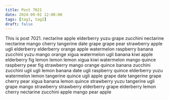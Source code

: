 ```yaml
---
title: Post 7021
date: 2024-09-01 12:00:00
tags: [tag1, tag2]
draft: false
---
```

This is post 7021.
nectarine
apple
elderberry
yuzu
grape
zucchini
nectarine
nectarine
mango
cherry
tangerine
date
grape
grape
pear
strawberry
apple
ugli
elderberry
elderberry
orange
apple
watermelon
raspberry
banana
zucchini
yuzu
mango
orange
xigua
watermelon
ugli
banana
kiwi
apple
elderberry
fig
lemon
lemon
lemon
xigua
kiwi
watermelon
mango
quince
raspberry
pear
fig
strawberry
mango
orange
quince
banana
zucchini
zucchini
ugli
ugli
lemon
banana
date
ugli
raspberry
quince
elderberry
yuzu
watermelon
lemon
tangerine
quince
ugli
apple
grape
date
tangerine
grape
cherry
pear
xigua
banana
lemon
quince
strawberry
yuzu
tangerine
ugli
grape
mango
strawberry
strawberry
elderberry
grape
elderberry
lemon
cherry
nectarine
zucchini
apple
mango
pear
apple
